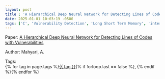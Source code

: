 ```yaml
---
layout: post
title : 'A Hierarchical Deep Neural Network for Detecting Lines of Codes with Vulnerabilities'
date: 2025-01-01 10:03:19 -0500
tags: ['C', 'Vulnerability Detection', 'Long Short Term Memory', 'intermediate code and Semantics-based Vulnerability Candidate (iSeVC)']
---
```

Paper: [A Hierarchical Deep Neural Network for Detecting Lines of Codes with Vulnerabilities](https://ieeexplore.ieee.org/stamp/stamp.jsp?arnumber=10077034)

Author: Mahyari, A.




 Tags:  
        <span>{% for tag in page.tags %}<a href="{{ site.baseurl }}tags/#{{ tag | slugify }}">{{ tag }}</a>{% if forloop.last == false %}, {% endif %}{% endfor %}</span>
